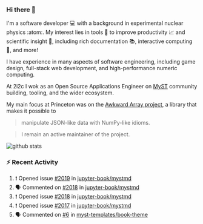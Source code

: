 ### Hi there 👋 

I'm a software developer 💻 with a background in experimental nuclear physics :atom:. My interest lies in tools :wrench: to improve productivity :chart_with_upwards_trend: and scientific insight :telescope:, including rich documentation 📚, interactive computing 🧮, and more! 

I have experience in many aspects of software engineering, including game design, full-stack web development, and high-performance numeric computing. 

At 2i2c I wok as an Open Source Applications Engineer on [MyST](https://github.com/jupyter-book/mystmd) community building, tooling, and the wider ecosystem. 

My main focus at Princeton was on the [Awkward Array project](awkward-array.org/), a library that makes it possible to 
> manipulate JSON-like data with NumPy-like idioms.

> I remain an active maintainer of the project. 

![github stats](https://github-readme-stats.vercel.app/api?username=agoose77&show_icons=true&hide_rank=true&hide_title=true&bg_color=30,e76445,904e95&text_color=efe3ec&icon_color=efe3ec)
<!--
**agoose77/agoose77** is a ✨ _special_ ✨ repository because its `README.md` (this file) appears on your GitHub profile.

Here are some ideas to get you started:

- 🔭 I’m currently working on ...
- 🌱 I’m currently learning ...
- 👯 I’m looking to collaborate on ...
- 🤔 I’m looking for help with ...
- 💬 Ask me about ...
- 📫 How to reach me: ...
- 😄 Pronouns: ...
- ⚡ Fun fact: ...
-->

### :zap: Recent Activity

<!--START_SECTION:activity-->
1. ❗ Opened issue [#2019](https://github.com/jupyter-book/mystmd/issues/2019) in [jupyter-book/mystmd](https://github.com/jupyter-book/mystmd)
2. 🗣 Commented on [#2018](https://github.com/jupyter-book/mystmd/issues/2018#issuecomment-2880966505) in [jupyter-book/mystmd](https://github.com/jupyter-book/mystmd)
3. ❗ Opened issue [#2018](https://github.com/jupyter-book/mystmd/issues/2018) in [jupyter-book/mystmd](https://github.com/jupyter-book/mystmd)
4. ❗ Opened issue [#2017](https://github.com/jupyter-book/mystmd/issues/2017) in [jupyter-book/mystmd](https://github.com/jupyter-book/mystmd)
5. 🗣 Commented on [#6](https://github.com/myst-templates/book-theme/pull/6#issuecomment-2878368352) in [myst-templates/book-theme](https://github.com/myst-templates/book-theme)
<!--END_SECTION:activity-->
